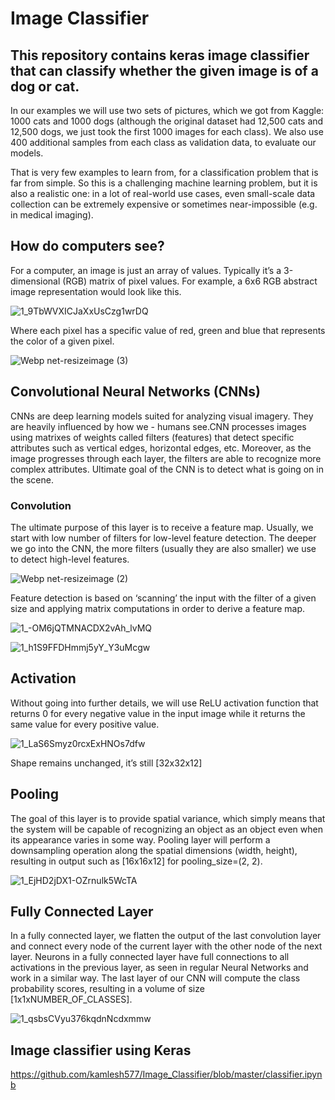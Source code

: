 # Image Classifier
## This repository contains keras image classifier that can classify whether the given image is of a dog or cat.
 
In our examples we will use two sets of pictures, which we got from Kaggle: 1000 cats and 1000 dogs (although the original dataset had 12,500 cats and 12,500 dogs, we just took the first 1000 images for each class). We also use 400 additional samples from each class as validation data, to evaluate our models.

That is very few examples to learn from, for a classification problem that is far from simple. So this is a challenging machine learning problem, but it is also a realistic one: in a lot of real-world use cases, even small-scale data collection can be extremely expensive or sometimes near-impossible (e.g. in medical imaging). 

## How do computers see?
For a computer, an image is just an array of values. Typically it’s a 3-dimensional (RGB) matrix of pixel values.
For example, a 6x6 RGB abstract image representation would look like this.

 ![1_9TbWVXICJaXxUsCzg1wrDQ](https://user-images.githubusercontent.com/38343027/66099238-bc2d9c80-e5c3-11e9-875a-db1866f5333f.png)

Where each pixel has a specific value of red, green and blue that represents the color of a given pixel.

![Webp net-resizeimage (3)](https://user-images.githubusercontent.com/38343027/66100677-81c6fe00-e5c9-11e9-8fc4-c23cbd4b0242.png)


## Convolutional Neural Networks (CNNs)
CNNs are deep learning models suited for analyzing visual imagery. They are heavily influenced by how we - humans see.CNN processes images using matrixes of weights called filters (features) that detect specific attributes such as vertical edges, horizontal edges, etc. Moreover, as the image progresses through each layer, the filters are able to recognize more complex attributes. Ultimate goal of the CNN is to detect what is going on in the scene.

 ### Convolution
The ultimate purpose of this layer is to receive a feature map. Usually, we start with low number of filters for low-level feature detection. The deeper we go into the CNN, the more filters (usually they are also smaller) we use to detect high-level features.

![Webp net-resizeimage (2)](https://user-images.githubusercontent.com/38343027/66099964-a2da1f80-e5c6-11e9-88c9-d08afdb0bec7.png)

Feature detection is based on ‘scanning’ the input with the filter of a given size and applying matrix computations in order to derive a feature map.

![1_-OM6jQTMNACDX2vAh_lvMQ](https://user-images.githubusercontent.com/38343027/66099717-8e495780-e5c5-11e9-8441-589b5e79e8e4.png)


![1_h1S9FFDHmmj5yY_Y3uMcgw](https://user-images.githubusercontent.com/38343027/66100494-cf8f3680-e5c8-11e9-81b9-4aecb5961b7e.gif)


## Activation
Without going into further details, we will use ReLU activation function that returns 0 for every negative value in the input image while it returns the same value for every positive value.

![1_LaS6Smyz0rcxExHNOs7dfw](https://user-images.githubusercontent.com/38343027/66100623-4c221500-e5c9-11e9-95ae-05df5ec32ae7.jpeg)

Shape remains unchanged, it’s still [32x32x12]

## Pooling
The goal of this layer is to provide spatial variance, which simply means that the system will be capable of recognizing an object as an object even when its appearance varies in some way.
Pooling layer will perform a downsampling operation along the spatial dimensions (width, height), resulting in output such as [16x16x12] for pooling_size=(2, 2).

![1_EjHD2jDX1-OZrnulk5WcTA](https://user-images.githubusercontent.com/38343027/66100753-ca7eb700-e5c9-11e9-9cd0-71f6473f8f33.gif)

## Fully Connected Layer
In a fully connected layer, we flatten the output of the last convolution layer and connect every node of the current layer with the other node of the next layer. Neurons in a fully connected layer have full connections to all activations in the previous layer, as seen in regular Neural Networks and work in a similar way.
The last layer of our CNN will compute the class probability scores, resulting in a volume of size [1x1xNUMBER_OF_CLASSES].

![1_qsbsCVyu376kqdnNcdxmmw](https://user-images.githubusercontent.com/38343027/66100814-0285fa00-e5ca-11e9-8254-bdf8598372f0.png)

## Image classifier using Keras

https://github.com/kamlesh577/Image_Classifier/blob/master/classifier.ipynb
